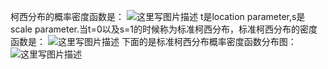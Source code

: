 柯西分布的概率密度函数是：
![这里写图片描述](http://img.blog.csdn.net/20151012184506718)
t是location parameter,s是scale parameter.当t=0以及s=1的时候称为标准柯西分布，标准柯西分布的密度函数是：
![这里写图片描述](http://img.blog.csdn.net/20151012184716352)
下面的是标准柯西分布概率密度函数分布图：
![这里写图片描述](http://img.blog.csdn.net/20151012184835547)
